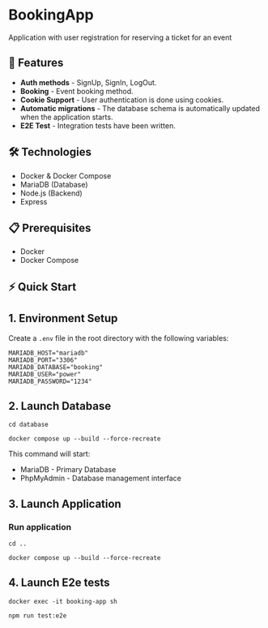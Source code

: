 # BookingApp

Application with user registration for reserving a ticket for an event

## 🚀 Features

- **Auth methods** - SignUp, SignIn, LogOut.
- **Booking** - Event booking method.
- **Cookie Support** - User authentication is done using cookies.
- **Automatic migrations** - The database schema is automatically updated when the application starts.
- **E2E Test** - Integration tests have been written.

## 🛠 Technologies

- Docker & Docker Compose
- MariaDB (Database)
- Node.js (Backend)
- Express

## 📋 Prerequisites

- Docker
- Docker Compose

## ⚡ Quick Start

## 1. Environment Setup

Create a `.env` file in the root directory with the following variables:

```env
MARIADB_HOST="mariadb"
MARIADB_PORT="3306"
MARIADB_DATABASE="booking"
MARIADB_USER="power"
MARIADB_PASSWORD="1234"
```

## 2. Launch Database

```
cd database
```

```
docker compose up --build --force-recreate
```

This command will start:

- MariaDB - Primary Database
- PhpMyAdmin - Database management interface

## 3. Launch Application

### Run application

```
cd ..
```

```
docker compose up --build --force-recreate
```

## 4. Launch E2e tests

```
docker exec -it booking-app sh

```

```
npm run test:e2e
```
